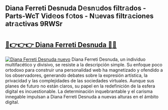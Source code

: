 ## Diana Ferreti Desnuda D𝚎sn𝚞dos filtr𝚊dos - Parts-WcT Vid𝚎os f𝚘tos - N𝚞evas filtr𝚊ciones atr𝚊ctivas 9RWSr

# <h2><a href="http://mb2vjs.tromn.icu/?c=Diana+Ferreti+Desnuda">🔗👉👉👉 Diana Ferreti Desnuda 🔗🔗</a></h2>

[![Diana Ferreti Desnuda nuevo](https://i.imgur.com/pEAQMta.gif)](http://mb2vjs.tromn.icu/?c=Diana+Ferreti+Desnuda)
Diana Ferreti Desnuda, un individuo multifacético y divisivo, se resiste a la descripción simple. Su enfoque poco ortodoxo para construir una personalidad web ha magnetizado y ofendido a los observadores, generando debates sobre la expresión artística, la privacidad y las complejidades de las sociedades virtuales. Aunque sus planes de futuro no están claros, su papel en la redefinición de la esfera digital es incuestionable. La determinación inquebrantable y el carisma innegable impulsan a Diana Ferreti Desnuda a nuevas alturas en el ámbito digital.
